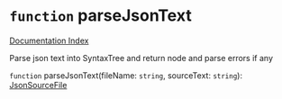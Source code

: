 # `function` parseJsonText

[Documentation Index](../README.md)

Parse json text into SyntaxTree and return node and parse errors if any

`function` parseJsonText(fileName: `string`, sourceText: `string`): [JsonSourceFile](../interface.JsonSourceFile/README.md)